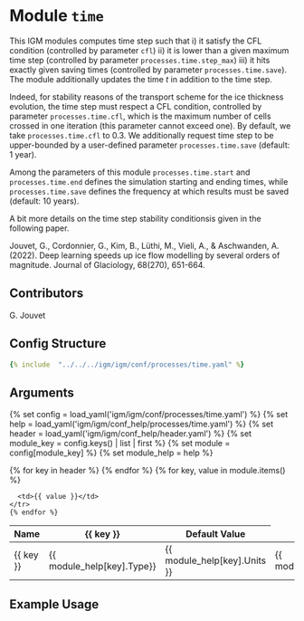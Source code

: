 # Module `time`

This IGM modules computes time step such that i) it satisfy the CFL condition (controlled by parameter `cfl`) ii) it is lower than a given maximum time step (controlled by parameter `processes.time.step_max`) iii) it hits exactly given saving times (controlled by parameter `processes.time.save`). The module additionally updates the time $t$ in addition to the time step.

Indeed, for stability reasons of the transport scheme for the ice thickness evolution, the time step must respect a CFL condition, controlled by parameter `processes.time.cfl`, which is the maximum number of cells crossed in one iteration (this parameter cannot exceed one). By default, we take `processes.time.cfl` to 0.3. We additionally request time step to be upper-bounded by a user-defined parameter `processes.time.save` (default: 1 year).
 
Among the parameters of this module `processes.time.start` and `processes.time.end` defines the simulation starting and ending times, while `processes.time.save` defines the frequency at which results must be saved (default: 10 years).

A bit more details on the time step stability conditionsis given in the following paper.

Jouvet, G., Cordonnier, G., Kim, B., Lüthi, M., Vieli, A., & Aschwanden, A. (2022). Deep learning speeds up ice flow modelling by several orders of magnitude. Journal of Glaciology, 68(270), 651-664.

## Contributors

G. Jouvet

## Config Structure  
~~~yaml
{% include  "../../../igm/igm/conf/processes/time.yaml" %}
~~~

## Arguments
{% set config = load_yaml('igm/igm/conf/processes/time.yaml') %}
{% set help = load_yaml('igm/igm/conf_help/processes/time.yaml') %}
{% set header = load_yaml('igm/igm/conf_help/header.yaml') %}
{% set module_key = config.keys() | list | first %}
{% set module = config[module_key] %}
{% set module_help = help %}

<table>
  <thead>
    <tr>
      <th>Name</th>
      {% for key in header %}
      <th>{{ key }}</th>
      {% endfor %}
      <th>Default Value</th>
    </tr>
  </thead>
  <tbody>
    {% for key, value in module.items() %}
    <tr>
      <td>{{ key }}</td>
      <td>{{ module_help[key].Type}}</td>
      <!-- <td>{{ module_help[key].Units}}</td> -->
      <td><span class="math">{{ module_help[key].Units }}</span></td>
      <td>{{ module_help[key].Description}}</td>

      <td>{{ value }}</td>
    </tr>
    {% endfor %}
  </tbody>
</table>

<script type="text/javascript">
  MathJax.Hub.Queue(["Typeset", MathJax.Hub]);
</script>

## Example Usage